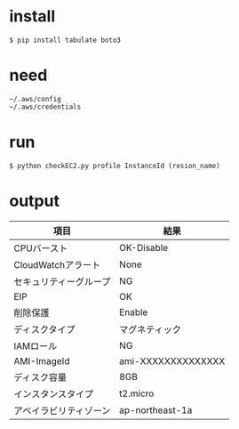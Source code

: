 # install

```
$ pip install tabulate boto3
```

# need

```
~/.aws/config
~/.aws/credentials
```

# run

```
$ python checkEC2.py profile InstanceId (resion_name)
```

# output

| 項目                   | 結果                  |
|------------------------|-----------------------|
| CPUバースト            | OK-Disable            |
| CloudWatchアラート     |  None                 |
| セキュリティーグループ |  NG                   |
| EIP                    | OK                    |
| 削除保護               | Enable                |
| ディスクタイプ         | マグネティック        |
| IAMロール              |  NG                   |
| AMI-ImageId            | ami-XXXXXXXXXXXXXX |
| ディスク容量           | 8GB                   |
| インスタンスタイプ     | t2.micro              |
| アベイラビリティゾーン | ap-northeast-1a       |
